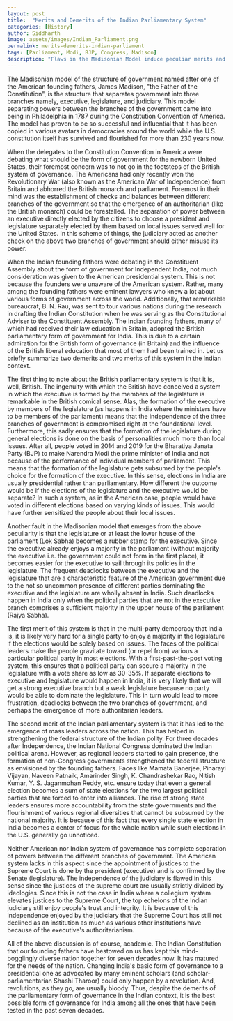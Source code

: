 ```yaml
---
layout: post
title:  "Merits and Demerits of the Indian Parliamentary System"
categories: [History]
author: Siddharth
image: assets/images/Indian_Parliament.png
permalink: merits-demerits-indian-parliament
tags: [Parliament, Modi, BJP, Congress, Madison]
description: "Flaws in the Madisonian Model induce peculiar merits and demerits in the Indian Parliamentary System."
---
```

The Madisonian model of the structure of government named after one of the American founding fathers, James Madison, "the Father of the Constitution", is the structure that separates government into three branches namely, executive, legislature, and judiciary. This model separating powers between the branches of the government came into being in Philadelphia in 1787 during the Constitution Convention of America. The model has proven to be so successful and influential that it has been copied in various avatars in democracies around the world while the U.S. constitution itself has survived and flourished for more than 230 years now.

When the delegates to the Constitution Convention in America were debating what should be the form of government for the newborn United States, their foremost concern was to not go in the footsteps of the British system of governance. The Americans had only recently won the Revolutionary War (also known as the American War of Independence) from Britain and abhorred the British monarch and parliament. Foremost in their mind was the establishment of checks and balances between different branches of the government so that the emergence of an authoritarian (like the British monarch) could be forestalled. The separation of power between an executive directly elected by the citizens to choose a president and legislature separately elected by them based on local issues served well for the United States. In this scheme of things, the judiciary acted as another check on the above two branches of government should either misuse its power. 

When the Indian founding fathers were debating in the Constituent Assembly about the form of government for Independent India, not much consideration was given to the American presidential system. This is not because the founders were unaware of the American system. Rather, many among the founding fathers were eminent lawyers who knew a lot about various forms of government across the world. Additionally, that remarkable bureaucrat, B. N. Rau, was sent to tour various nations during the research in drafting the Indian Constitution when he was serving as the Constitutional Adviser to the Constituent Assembly. The Indian founding fathers, many of which had received their law education in Britain, adopted the British parliamentary form of government for India. This is due to a certain admiration for the British form of governance (in Britain) and the influence of the British liberal education that most of them had been trained in. Let us briefly summarize two demerits and two merits of this system in the Indian context.

The first thing to note about the British parliamentary system is that it is, well, British. The ingenuity with which the British have conceived a system in which the executive is formed by the members of the legislature is remarkable in the British comical sense. Alas, the formation of the executive by members of the legislature (as happens in India where the ministers have to be members of the parliament) means that the independence of the three branches of government is compromised right at the foundational level. Furthermore, this sadly ensures that the formation of the legislature during general elections is done on the basis of personalities much more than local issues. After all, people voted in 2014 and 2019 for the Bharatiya Janata Party (BJP) to make Narendra Modi the prime minister of India and not because of the performance of individual members of parliament. This means that the formation of the legislature gets subsumed by the people's choice for the formation of the executive. In this sense, elections in India are usually presidential rather than parliamentary. How different the outcome would be if the elections of the legislature and the executive would be separate? In such a system, as in the American case, people would have voted in different elections based on varying kinds of issues. This would have further sensitized the people about their local issues.

Another fault in the Madisonian model that emerges from the above peculiarity is that the legislature or at least the lower house of the parliament (Lok Sabha) becomes a rubber stamp for the executive. Since the executive already enjoys a majority in the parliament (without majority the executive i.e. the government could not form in the first place), it becomes easier for the executive to sail through its policies in the legislature. The frequent deadlocks between the executive and the legislature that are a characteristic feature of the American government due to the not so uncommon presence of different parties dominating the executive and the legislature are wholly absent in India. Such deadlocks happen in India only when the political parties that are not in the executive branch comprises a sufficient majority in the upper house of the parliament (Rajya Sabha).

The first merit of this system is that in the multi-party democracy that India is, it is likely very hard for a single party to enjoy a majority in the legislature if the elections would be solely based on issues. The faces of the political leaders make the people gravitate toward (or repel from) various a particular political party in most elections. With a first-past-the-post voting system, this ensures that a political party can secure a majority in the legislature with a vote share as low as 30-35%. If separate elections to executive and legislature would happen in India, it is very likely that we will get a strong executive branch but a weak legislature because no party would be able to dominate the legislature. This in turn would lead to more frustration, deadlocks between the two branches of government, and perhaps the emergence of more authoritarian leaders.

The second merit of the Indian parliamentary system is that it has led to the emergence of mass leaders across the nation. This has helped in strengthening the federal structure of the Indian polity. For three decades after Independence, the Indian National Congress dominated the Indian political arena. However, as regional leaders started to gain presence, the formation of non-Congress governments strengthened the federal structure as envisioned by the founding fathers. Faces like Mamata Banerjee, Pinarayi Vijayan, Naveen Patnaik, Amarinder Singh, K. Chandrashekar Rao, Nitish Kumar, Y. S. Jaganmohan Reddy, etc. ensure today that even a general election becomes a sum of state elections for the two largest political parties that are forced to enter into alliances. The rise of strong state leaders ensures more accountability from the state governments and the flourishment of various regional diversities that cannot be subsumed by the national majority. It is because of this fact that every single state election in India becomes a center of focus for the whole nation while such elections in the U.S. generally go unnoticed. 

Neither American nor Indian system of governance has complete separation of powers between the different branches of government. The American system lacks in this aspect since the appointment of justices to the Supreme Court is done by the president (executive) and is confirmed by the Senate (legislature). The independence of the judiciary is flawed in this sense since the justices of the supreme court are usually strictly divided by ideologies. Since this is not the case in India where a collegium system elevates justices to the Supreme Court, the top echelons of the Indian judiciary still enjoy people's trust and integrity. It is because of this independence enjoyed by the judiciary that the Supreme Court has still not declined as an institution as much as various other institutions have because of the executive's authoritarianism.

All of the above discussion is of course, academic. The Indian Constitution that our founding fathers have bestowed on us has kept this mind-bogglingly diverse nation together for seven decades now. It has matured for the needs of the nation. Changing India's basic form of governance to a presidential one as advocated by many eminent scholars (and scholar-parliamentarian Shashi Tharoor) could only happen by a revolution. And, revolutions, as they go, are usually bloody. Thus, despite the demerits of the parliamentary form of governance in the Indian context, it is the best possible form of governance for India among all the ones that have been tested in the past seven decades.
